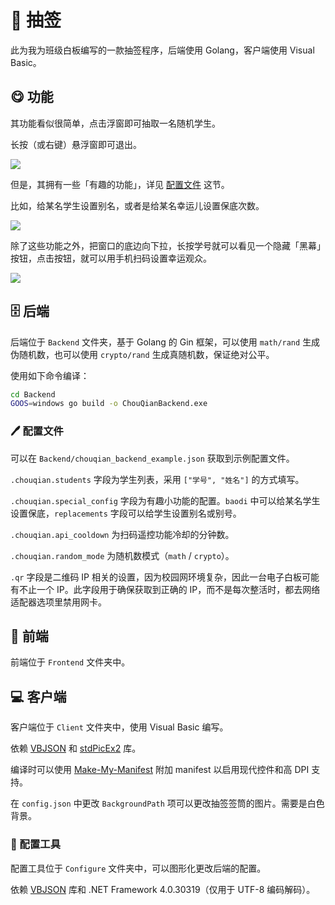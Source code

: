 # 🔄 抽签

此为我为班级白板编写的一款抽签程序，后端使用 Golang，客户端使用 Visual Basic。

## 😋 功能

其功能看似很简单，点击浮窗即可抽取一名随机学生。

长按（或右键）悬浮窗即可退出。

![](https://imgsrc.baidu.com/forum/pic/item/f31fbe096b63f624121f85cec244ebf81b4ca3b9.jpg)

但是，其拥有一些「有趣的功能」，详见 [配置文件](#🖊️%20配置文件) 这节。

比如，给某名学生设置别名，或者是给某名幸运儿设置保底次数。

![](https://imgsrc.baidu.com/forum/pic/item/9358d109b3de9c8208d945422981800a18d843bb.jpg)

除了这些功能之外，把窗口的底边向下拉，长按学号就可以看见一个隐藏「黑幕」按钮，点击按钮，就可以用手机扫码设置幸运观众。

![](https://imgsrc.baidu.com/forum/pic/item/ac345982b2b7d0a2ae73b8508eef76094a369a41.jpg)


## 🗄️ 后端

后端位于 `Backend` 文件夹，基于 Golang 的 Gin 框架，可以使用 `math/rand` 生成伪随机数，也可以使用 `crypto/rand` 生成真随机数，保证绝对公平。

使用如下命令编译：

```bash
cd Backend
GOOS=windows go build -o ChouQianBackend.exe
```

### 🖊️ 配置文件

可以在 `Backend/chouqian_backend_example.json` 获取到示例配置文件。

`.chouqian.students` 字段为学生列表，采用 `["学号", "姓名"]` 的方式填写。

`.chouqian.special_config`  字段为有趣小功能的配置。`baodi` 中可以给某名学生设置保底，`replacements` 字段可以给学生设置别名或别号。

`.chouqian.api_cooldown` 为扫码遥控功能冷却的分钟数。

`.chouqian.random_mode` 为随机数模式（`math` / `crypto`）。

`.qr` 字段是二维码 IP 相关的设置，因为校园网环境复杂，因此一台电子白板可能有不止一个 IP。此字段用于确保获取到正确的 IP，而不是每次整活时，都去网络适配器选项里禁用网卡。

## 📝 前端

前端位于 `Frontend` 文件夹中。

## 💻 客户端

客户端位于 `Client` 文件夹中，使用 Visual Basic 编写。

依赖 [VBJSON](https://github.com/YidaozhanYa/VBJSON) 和 [stdPicEx2](https://www.vbforums.com/showthread.php?860333-vb6-Enhancing-VB-s-StdPicture-Object-to-Support-GDI&p=5272035#post5272035) 库。

编译时可以使用 [Make-My-Manifest](https://github.com/froque/Make-My-Manifest) 附加 manifest 以启用现代控件和高 DPI 支持。

在 `config.json` 中更改 `BackgroundPath` 项可以更改抽签签筒的图片。需要是白色背景。

### 🔧 配置工具

配置工具位于 `Configure` 文件夹中，可以图形化更改后端的配置。

依赖 [VBJSON](https://github.com/YidaozhanYa/VBJSON) 库和 .NET Framework 4.0.30319（仅用于 UTF-8 编码解码）。
